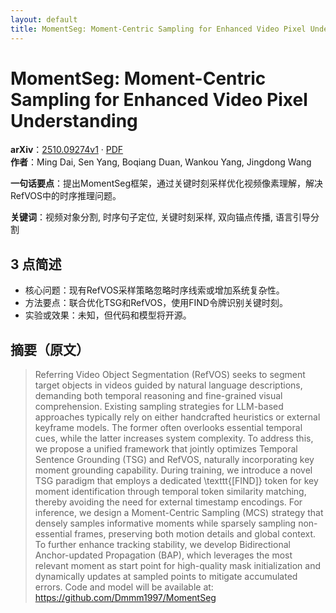 ```yaml
---
layout: default
title: MomentSeg: Moment-Centric Sampling for Enhanced Video Pixel Understanding
---
```


# MomentSeg: Moment-Centric Sampling for Enhanced Video Pixel Understanding
**arXiv**：[2510.09274v1](https://arxiv.org/abs/2510.09274) · [PDF](https://arxiv.org/pdf/2510.09274.pdf)  
**作者**：Ming Dai, Sen Yang, Boqiang Duan, Wankou Yang, Jingdong Wang  

**一句话要点**：提出MomentSeg框架，通过关键时刻采样优化视频像素理解，解决RefVOS中的时序推理问题。

**关键词**：视频对象分割, 时序句子定位, 关键时刻采样, 双向锚点传播, 语言引导分割

## 3 点简述
- 核心问题：现有RefVOS采样策略忽略时序线索或增加系统复杂性。
- 方法要点：联合优化TSG和RefVOS，使用FIND令牌识别关键时刻。
- 实验或效果：未知，但代码和模型将开源。

## 摘要（原文）

> Referring Video Object Segmentation (RefVOS) seeks to segment target objects
> in videos guided by natural language descriptions, demanding both temporal
> reasoning and fine-grained visual comprehension. Existing sampling strategies
> for LLM-based approaches typically rely on either handcrafted heuristics or
> external keyframe models. The former often overlooks essential temporal cues,
> while the latter increases system complexity. To address this, we propose a
> unified framework that jointly optimizes Temporal Sentence Grounding (TSG) and
> RefVOS, naturally incorporating key moment grounding capability. During
> training, we introduce a novel TSG paradigm that employs a dedicated
> \texttt{[FIND]} token for key moment identification through temporal token
> similarity matching, thereby avoiding the need for external timestamp
> encodings. For inference, we design a Moment-Centric Sampling (MCS) strategy
> that densely samples informative moments while sparsely sampling non-essential
> frames, preserving both motion details and global context. To further enhance
> tracking stability, we develop Bidirectional Anchor-updated Propagation (BAP),
> which leverages the most relevant moment as start point for high-quality mask
> initialization and dynamically updates at sampled points to mitigate
> accumulated errors. Code and model will be available at:
> https://github.com/Dmmm1997/MomentSeg

